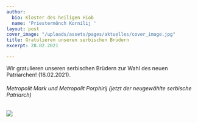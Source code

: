 ```yaml
---
author:
  bio: Kloster des heiligen Hiob
  name: 'Priestermönch Kornilij '
layout: post
cover_image: "/uploads/assets/pages/aktuelles/cover_image.jpg"
title: Gratulieren unseren serbischen Brüdern
excerpt: 28.02.2021

---
```

Wir gratulieren unseren serbischen Brüdern zur Wahl des neuen Patriarchen! (18.02.2021). 

###### Metropolit Mark und Metropolit Porphirij (jetzt der neugewählte serbische Patriarch)

![](https://res.cloudinary.com/hiobmon/image/upload/v1614796837/media/2021/IMG-20210303-WA0012_eenqtf.jpg)